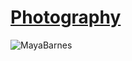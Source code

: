 # [Photography](https://mayacbarnes.github.io/photography)
![MayaBarnes](mayacbarnes.github.io/assets/images/mayabarnesglitch.png)
